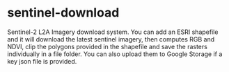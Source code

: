 # sentinel-download
Sentinel-2 L2A Imagery download system. You can add an ESRI shapefile and it will download the latest sentinel imagery, then computes RGB and NDVI, clip the polygons provided in the shapefile and save the rasters individually in a file folder. You can also upload them to Google Storage if a key json file is provided.
